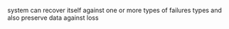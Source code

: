system can recover itself against one or more types of failures types and also preserve data against loss